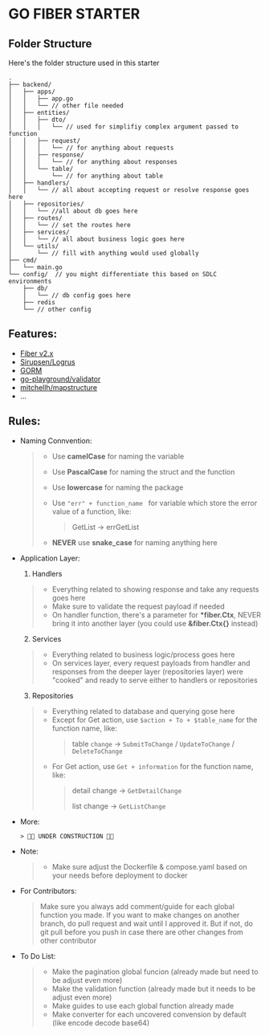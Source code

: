 # GO FIBER STARTER

## Folder Structure

Here's the folder structure used in this starter

```
.
├── backend/
│   ├── apps/
│   │   ├── app.go
│   │   └── // other file needed
│   ├── entities/
│   │   ├── dto/
│   │   │   └── // used for simplifiy complex argument passed to function
│   │   ├── request/
│   │   │   └── // for anything about requests
│   │   ├── response/
│   │   │   └── // for anything about responses
│   │   └── table/
│   │       └── // for anything about table
│   ├── handlers/
│   │   └── // all about accepting request or resolve response goes here
│   ├── repositories/
│   │   └── //all about db goes here
│   ├── routes/
│   │   └── // set the routes here
│   ├── services/
│   │   └── // all about business logic goes here
│   └── utils/
│       └── // fill with anything would used globally
├── cmd/
│   └── main.go
└── config/  // you might differentiate this based on SDLC environments
    ├── db/
    │   └── // db config goes here
    ├── redis
    └── // other config
```

## Features:

- [Fiber v2.x](https://docs.gofiber.io/)
- [Sirupsen/Logrus](https://github.com/sirupsen/logrus)
- [GORM](https://gorm.io/)
- [go-playground/validator](https://github.com/go-playground/validator)
- [mitchellh/mapstructure](https://pkg.go.dev/github.com/mitchellh/mapstructure#section-readme)
- ...

## Rules:

- Naming Connvention:

  > - Use **camelCase** for naming the variable
  > - Use **PascalCase** for naming the struct and the function
  > - Use **lowercase** for naming the package
  > - Use `"err" + function_name ` for variable which store the error value of a function, like:
  >
  >   > GetList -> errGetList
  >
  > - **NEVER** use **snake_case** for naming anything here

- Application Layer:

  1. Handlers

  > - Everything related to showing response and take any requests goes here
  > - Make sure to validate the request payload if needed
  > - On handler function, there's a parameter for **\*fiber.Ctx**, NEVER bring it into another layer (you could use **&fiber.Ctx{}** instead)

  2. Services

  > - Everything related to business logic/process goes here
  > - On services layer, every request payloads from handler and responses from the deeper layer (repositories layer) were "cooked" and ready to serve either to handlers or repositories

  3. Repositories

  > - Everything related to database and querying gose here
  > - Except for Get action, use `$action + To + $table_name` for the function name, like:
  >   > table `change` -> `SubmitToChange` / `UpdateToChange` / `DeleteToChange`
  > - For Get action, use `Get + information` for the function name, like:
  >   > detail change -> `GetDetailChange`
  >   >
  >   > list change -> `GetListChange`

- More:

  ```
  > 🚧🚧 UNDER CONSTRUCTION 🚧🚧
  ```

- Note:

  > - Make sure adjust the Dockerfile & compose.yaml based on your needs before deployment to docker

- For Contributors:

  > Make sure you always add comment/guide for each global function you made.
  > If you want to make changes on another branch, do pull request and wait until I approved it.
  > But if not, do git pull before you push in case there are other changes from other contributor

- To Do List:
  > - Make the pagination global funcion (already made but need to be adjust even more)
  > - Make the validation function (already made but it needs to be adjust even more)
  > - Make guides to use each global function already made
  > - Make converter for each uncovered convension by default (like encode decode base64)
